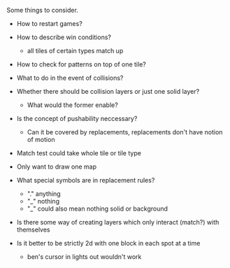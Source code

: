 Some things to consider.

- How to restart games?
- How to describe win conditions?
  - all tiles of certain types match up

- How to check for patterns on top of one tile?
- What to do in the event of collisions?

- Whether there should be collision layers or just one solid layer?
  - What would the former enable?

- Is the concept of pushability neccessary?
  - Can it be covered by replacements, replacements don't have notion of motion

- Match test could take whole tile or tile type

- Only want to draw one map

- What special symbols are in replacement rules?
  - "." anything
  - "\_" nothing
  - "\_" could also mean nothing solid or background

- Is there some way of creating layers which only interact (match?) with themselves

- Is it better to be strictly 2d with one block in each spot at a time
  - ben's cursor in lights out wouldn't work

